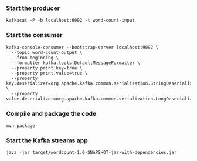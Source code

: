 ### Start the producer
```
kafkacat -P -b localhost:9092 -t word-count-input
```

### Start the consumer
```
kafka-console-consumer --bootstrap-server localhost:9092 \
  --topic word-count-output \
  --from-beginning \
  --formatter kafka.tools.DefaultMessageFormatter \
  --property print.key=true \
  --property print.value=true \
  --property key.deserializer=org.apache.kafka.common.serialization.StringDeserializer \
  --property value.deserializer=org.apache.kafka.common.serialization.LongDeserializer
```

### Compile and package the code
```
mvn package
```

### Start the Kafka streams app
```
java -jar target/wordcount-1.0-SNAPSHOT-jar-with-dependencies.jar
```
